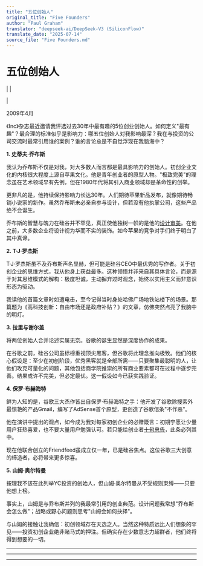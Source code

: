 ```yaml
---
title: "五位创始人"
original_title: "Five Founders"
author: "Paul Graham"
translator: "deepseek-ai/DeepSeek-V3 (SiliconFlow)"
translate_date: "2025-07-14"
source_file: "Five Founders.md"
---
```


# 五位创始人

| | [](index.html)  

|  

2009年4月  

《Inc》杂志最近邀请我评选过去30年中最有趣的5位创业创始人。如何定义"最有趣"？最合理的标准似乎是影响力：哪五位创始人对我影响最深？我在与投资的公司交流时最常引用谁的案例？谁的言论总是不自觉浮现在我脑海中？  

**1. 史蒂夫·乔布斯**  

我认为乔布斯不仅是对我，对大多数人而言都是最具影响力的创始人。初创企业文化的内核很大程度上源自苹果文化。他是青年创业者的原型人物。"极致完美"的理念虽在艺术领域早有先例，但在1980年代将其引入商业领域却是革命性的创举。  

更非凡的是，他持续保持影响力长达30年。人们期待苹果新品发布，就像期待畅销小说家的新作。虽然乔布斯未必亲自参与设计，但若没有他执掌公司，这些产品绝不会诞生。  

乔布斯的智慧与魄力在硅谷并不罕见，真正使他独树一帜的是他的[设计审美](taste.html)。在他之前，大多数企业将设计视为华而不实的装饰。如今苹果的竞争对手们终于明白了其中真谛。  

**2. T·J·罗杰斯**  

T·J·罗杰斯虽不及乔布斯声名显赫，但可能是硅谷CEO中最优秀的写作者。关于初创企业的思维方式，我从他身上获益最多。这种领悟并非来自其具体言论，而是源于对其思维模式的解构：极度坦诚，主动摒弃过时观念，始终以实用主义而非意识形态为驱动。  

我读他的首篇文章时如遭电击，至今记得当时身处哈佛广场地铁站楼下的场景。那篇题为《高科技创新：自由市场还是政府补贴？》的文章，仿佛突然点亮了我脑中的明灯。  

**3. 拉里与谢尔盖**  

将两位创始人合并论述实属无奈。谷歌的诞生显然是深度协作的成果。  

在谷歌之前，硅谷公司虽标榜重视顶尖黑客，但谷歌将此理念推向极致。他们的核心假设是：至少在初创阶段，优秀黑客就是全部所需——只要聚集最聪明的人，让他们攻克可量化的问题，其他包括商学院推崇的所有商业要素都可在过程中逐步完善。结果或许不完美，但必定最优。这一假设如今已获实践验证。  

**4. 保罗·布赫海特**  

鲜为人知的是，谷歌三大杰作皆出自保罗·布赫海特之手：他开发了谷歌除搜索外最惊艳的产品Gmail，编写了AdSense首个原型，更创造了谷歌信条"不作恶"。  

他在演讲中提出的观点，如今成为我对每家初创企业的必赠箴言：初期宁愿让少量用户狂热喜爱，也不要大量用户勉强认可。若只能给创业者[十句忠告](13sentences.html)，此条必列其中。  

现在他联合创立的Friendfeed虽成立仅一年，已是硅谷焦点。这位谷歌三大创意的缔造者，必将带来更多惊喜。  

**5. 山姆·奥尔特曼**  

按理我不该在此列举YC投资的创始人，但山姆·奥尔特曼从不受规则束缚——只要他想上榜。  

事实上，山姆是与乔布斯并列的我最常引用的创业典范。设计问题我常想"乔布斯会怎么做"；战略或野心问题则思考"山姆会如何抉择"。  

与山姆的接触让我确信：初创领域存在天选之人。当然这种特质远比人们想象的罕见——投资初创企业绝非赌马式的押注。但确实存在少数意志力超群者，他们终将得到想要的一切。  

---

***  
  
---